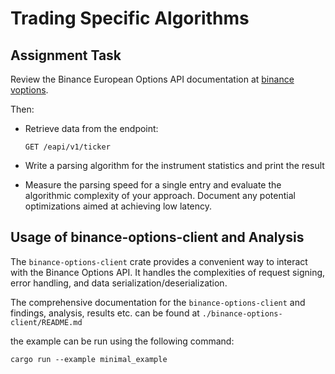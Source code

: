 # Trading Specific Algorithms

## Assignment Task

Review the Binance European Options API documentation at [binance voptions](https://binance-docs.github.io/apidocs/voptions/en/).

Then:

- Retrieve data from the endpoint:
  ```
  GET /eapi/v1/ticker
  ```

- Write a parsing algorithm for the instrument statistics and print the result

- Measure the parsing speed for a single entry and evaluate the algorithmic complexity
of your approach. Document any potential optimizations aimed at achieving low
latency.

## Usage of binance-options-client and Analysis

The `binance-options-client` crate provides a convenient way to interact with the Binance Options API.
It handles the complexities of request signing, error handling, and data serialization/deserialization.

The comprehensive documentation for the `binance-options-client` and findings, analysis, results etc. can be found at
`./binance-options-client/README.md`

the example can be run using the following command:

```
cargo run --example minimal_example
```

